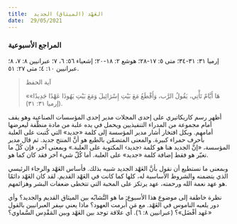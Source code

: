 ```yaml
---
title:  العَهْد (الميثاق) الجديد
date:  29/05/2021
---
```


### المراجع الأسبوعية
إرميا ٣١: ٣١-٣٤؛ متى ٥: ١٧-٢٨؛ هوشع ٢: ١٨-٢٠؛ إشعياء ٥٦: ٦، ٧؛ عبرانيين ٨: ٧، ٨؛ عبرانيين ١٠: ٤؛ متى ٢٧: ٥١.

> <p>آية الحفظ</p>
> «هَا أَيَّامٌ تَأْتِي، يَقُولُ الرَّب، وَأَقْطَعُ مَعَ بَيْتِ إِسْرَائِيلَ وَمَعَ بَيْتِ يَهُوذَا عَهْدًا جَدِيدًا» (إرميا ٣١: ٣١).

أظهر رسم كاريكاتيري على إحدى المجلات مدير إحدى المؤسسات الصناعية وهو يقف أمام مجموعة من المدراء التنفيذيين ويحمل في يده علبة من مادة منظّفة ليعرضها أمامهم. وبكل افتخار أشار مدير المؤسسة إلى كلمة «جديد» التي كُتبت على العلبة بأحرف حمراء كبيرة. والمعنى المتضمّن بالطبع هو أنَّ المنتج جديد. ثم قال مدير المؤسسة، «إنَّ الجديد هنا هو كلمة ‹جديد› المكتوبة على العلبة.» وبمعنى آخر، فإن كُلّ ما تغيّر هو فقط إضافة كلمة «جديد» على العلبة. أما كُلّ شيء آخر فقد كان كما هو.

وبمعنى ما نستطيع أن نقول بأنَّ العَهْد الجديد شبيه بذلك. فأساس العَهْد والرجاء الرئيسي الذي يتضمنه والشروط الأساسية له، كلها كما كانت في العَهْد القديم. لقد كان العَهْد دائمًا هو عهد نعمة الله ورحمته، عهد يرتكز على المحبة التي تتخطى ضعفات البشر وهزائمهم.

نظرة خاطفة إلى موضوع هذا الأسبوع: ما هو التَّشابُه بين الميثاق القديم والجديد؟ وأي دور يلعبه الناموس في العَهْد. مع مَن أُبرمت العهود؟ ماذا يعني سِفر العبرانيين بالقول «عَهد أفْضَل»؟ (عبرانيين ٨: ٦). أي علاقة توجد بين العَهْد وبين المَقْدِس السَّماوي؟